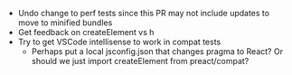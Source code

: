 * Undo change to perf tests since this PR may not include updates to move to minified bundles
* Get feedback on createElement vs h
* Try to get VSCode intellisense to work in compat tests
	* Perhaps put a local jsconfig.json that changes pragma to React? Or should we just import createElement from preact/compat?
